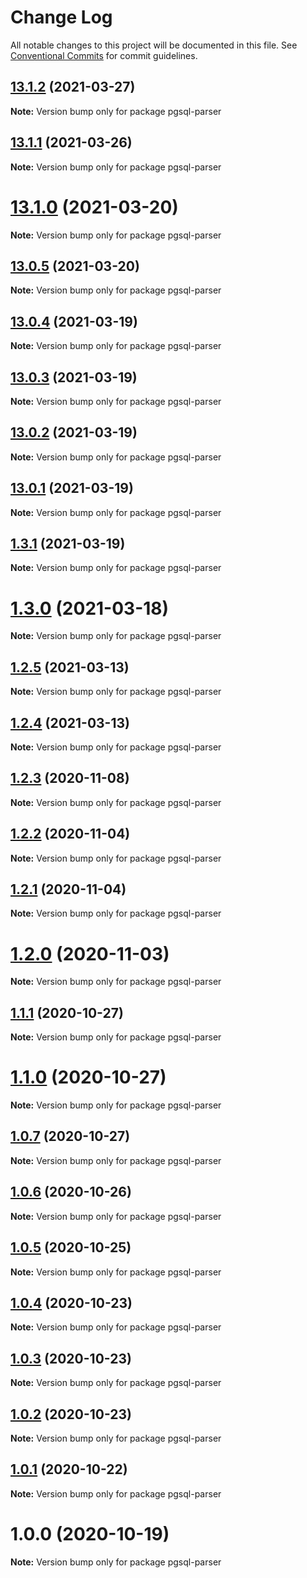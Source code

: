 # Change Log

All notable changes to this project will be documented in this file.
See [Conventional Commits](https://conventionalcommits.org) for commit guidelines.

## [13.1.2](https://github.com/pyramation/pgsql-parser/compare/pgsql-parser@13.1.1...pgsql-parser@13.1.2) (2021-03-27)

**Note:** Version bump only for package pgsql-parser





## [13.1.1](https://github.com/pyramation/pgsql-parser/compare/pgsql-parser@13.1.0...pgsql-parser@13.1.1) (2021-03-26)

**Note:** Version bump only for package pgsql-parser





# [13.1.0](https://github.com/pyramation/pgsql-parser/compare/pgsql-parser@13.0.5...pgsql-parser@13.1.0) (2021-03-20)

**Note:** Version bump only for package pgsql-parser





## [13.0.5](https://github.com/pyramation/pgsql-parser/compare/pgsql-parser@13.0.4...pgsql-parser@13.0.5) (2021-03-20)

**Note:** Version bump only for package pgsql-parser





## [13.0.4](https://github.com/pyramation/pgsql-parser/compare/pgsql-parser@13.0.3...pgsql-parser@13.0.4) (2021-03-19)

**Note:** Version bump only for package pgsql-parser





## [13.0.3](https://github.com/pyramation/pgsql-parser/compare/pgsql-parser@13.0.2...pgsql-parser@13.0.3) (2021-03-19)

**Note:** Version bump only for package pgsql-parser





## [13.0.2](https://github.com/pyramation/pgsql-parser/compare/pgsql-parser@13.0.1...pgsql-parser@13.0.2) (2021-03-19)

**Note:** Version bump only for package pgsql-parser





## [13.0.1](https://github.com/pyramation/pgsql-parser/compare/pgsql-parser@1.3.1...pgsql-parser@13.0.1) (2021-03-19)

**Note:** Version bump only for package pgsql-parser





## [1.3.1](https://github.com/pyramation/pgsql-parser/compare/pgsql-parser@1.3.0...pgsql-parser@1.3.1) (2021-03-19)

**Note:** Version bump only for package pgsql-parser





# [1.3.0](https://github.com/pyramation/pgsql-parser/compare/pgsql-parser@1.2.5...pgsql-parser@1.3.0) (2021-03-18)

**Note:** Version bump only for package pgsql-parser





## [1.2.5](https://github.com/pyramation/pgsql-parser/compare/pgsql-parser@1.2.4...pgsql-parser@1.2.5) (2021-03-13)

**Note:** Version bump only for package pgsql-parser





## [1.2.4](https://github.com/pyramation/pgsql-parser/compare/pgsql-parser@1.2.3...pgsql-parser@1.2.4) (2021-03-13)

**Note:** Version bump only for package pgsql-parser





## [1.2.3](https://github.com/pyramation/pgsql-parser/compare/pgsql-parser@1.2.2...pgsql-parser@1.2.3) (2020-11-08)

**Note:** Version bump only for package pgsql-parser





## [1.2.2](https://github.com/pyramation/pgsql-parser/compare/pgsql-parser@1.2.1...pgsql-parser@1.2.2) (2020-11-04)

**Note:** Version bump only for package pgsql-parser





## [1.2.1](https://github.com/pyramation/pgsql-parser/compare/pgsql-parser@1.2.0...pgsql-parser@1.2.1) (2020-11-04)

**Note:** Version bump only for package pgsql-parser





# [1.2.0](https://github.com/pyramation/pgsql-parser/compare/pgsql-parser@1.1.1...pgsql-parser@1.2.0) (2020-11-03)

**Note:** Version bump only for package pgsql-parser





## [1.1.1](https://github.com/pyramation/pgsql-parser/compare/pgsql-parser@1.1.0...pgsql-parser@1.1.1) (2020-10-27)

**Note:** Version bump only for package pgsql-parser





# [1.1.0](https://github.com/pyramation/pgsql-parser/compare/pgsql-parser@1.0.7...pgsql-parser@1.1.0) (2020-10-27)

**Note:** Version bump only for package pgsql-parser





## [1.0.7](https://github.com/pyramation/pgsql-parser/compare/pgsql-parser@1.0.6...pgsql-parser@1.0.7) (2020-10-27)

**Note:** Version bump only for package pgsql-parser





## [1.0.6](https://github.com/pyramation/pgsql-parser/compare/pgsql-parser@1.0.5...pgsql-parser@1.0.6) (2020-10-26)

**Note:** Version bump only for package pgsql-parser





## [1.0.5](https://github.com/pyramation/pgsql-parser/compare/pgsql-parser@1.0.4...pgsql-parser@1.0.5) (2020-10-25)

**Note:** Version bump only for package pgsql-parser





## [1.0.4](https://github.com/pyramation/pgsql-parser/compare/pgsql-parser@1.0.3...pgsql-parser@1.0.4) (2020-10-23)

**Note:** Version bump only for package pgsql-parser





## [1.0.3](https://github.com/pyramation/pgsql-parser/compare/pgsql-parser@1.0.2...pgsql-parser@1.0.3) (2020-10-23)

**Note:** Version bump only for package pgsql-parser





## [1.0.2](https://github.com/pyramation/pgsql-parser/compare/pgsql-parser@1.0.1...pgsql-parser@1.0.2) (2020-10-23)

**Note:** Version bump only for package pgsql-parser





## [1.0.1](https://github.com/pyramation/pgsql-parser/compare/pgsql-parser@1.0.0...pgsql-parser@1.0.1) (2020-10-22)

**Note:** Version bump only for package pgsql-parser





# 1.0.0 (2020-10-19)

**Note:** Version bump only for package pgsql-parser
